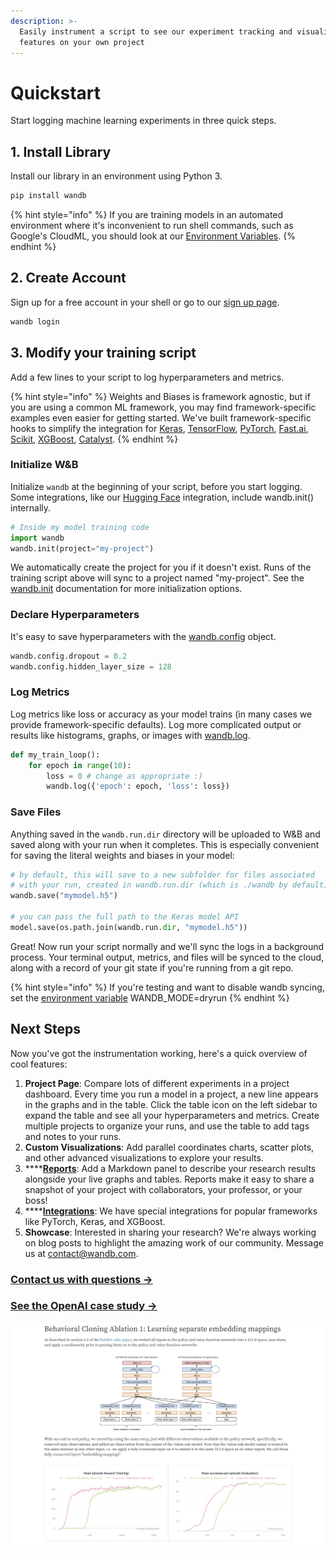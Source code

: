 ```yaml
---
description: >-
  Easily instrument a script to see our experiment tracking and visualization
  features on your own project
---
```


# Quickstart

Start logging machine learning experiments in three quick steps.

## 1. Install Library

Install our library in an environment using Python 3.

```bash
pip install wandb
```

{% hint style="info" %}
If you are training models in an automated environment where it's inconvenient to run shell commands, such as Google's CloudML, you should look at our [Environment Variables](guides/environment-variables.md).
{% endhint %}

## 2. Create Account

Sign up for a free account in your shell or go to our [sign up page](https://app.wandb.ai/login?signup=true).

```bash
wandb login
```

## 3. Modify your training script

Add a few lines to your script to log hyperparameters and metrics.

{% hint style="info" %}
Weights and Biases is framework agnostic, but if you are using a common ML framework, you may find framework-specific examples even easier for getting started. We've built framework-specific hooks to simplify the integration for [Keras](integrations/keras.md), [TensorFlow](integrations/tensorflow.md), [PyTorch](integrations/pytorch.md), [Fast.ai](integrations/fastai/), [Scikit](integrations/scikit.md), [XGBoost](integrations/xgboost.md), [Catalyst](integrations/catalyst.md).
{% endhint %}

### Initialize W&B

Initialize `wandb` at the beginning of your script, before you start logging. Some integrations, like our [Hugging Face](integrations/huggingface.md) integration, include wandb.init\(\) internally.

```python
# Inside my model training code
import wandb
wandb.init(project="my-project")
```

We automatically create the project for you if it doesn't exist. Runs of the training script above will sync to a project named "my-project". See the [wandb.init](guides/init.md) documentation for more initialization options.

### Declare Hyperparameters

It's easy to save hyperparameters with the [wandb.config](guides/config.md) object.

```python
wandb.config.dropout = 0.2
wandb.config.hidden_layer_size = 128
```

### Log Metrics

Log metrics like loss or accuracy as your model trains \(in many cases we provide framework-specific defaults\). Log more complicated output or results like histograms, graphs, or images with [wandb.log](guides/log.md).

```python
def my_train_loop():
    for epoch in range(10):
        loss = 0 # change as appropriate :)
        wandb.log({'epoch': epoch, 'loss': loss})
```

### Save Files

Anything saved in the `wandb.run.dir` directory will be uploaded to W&B and saved along with your run when it completes. This is especially convenient for saving the literal weights and biases in your model:

```python
# by default, this will save to a new subfolder for files associated
# with your run, created in wandb.run.dir (which is ./wandb by default)
wandb.save("mymodel.h5")

# you can pass the full path to the Keras model API
model.save(os.path.join(wandb.run.dir, "mymodel.h5"))
```

Great! Now run your script normally and we'll sync the logs in a background process. Your terminal output, metrics, and files will be synced to the cloud, along with a record of your git state if you're running from a git repo.

{% hint style="info" %}
If you're testing and want to disable wandb syncing, set the [environment variable](guides/environment-variables.md) WANDB\_MODE=dryrun
{% endhint %}

## Next Steps

Now you've got the instrumentation working, here's a quick overview of cool features:

1. **Project Page**: Compare lots of different experiments in a project dashboard. Every time you run a model in a project, a new line appears in the graphs and in the table. Click the table icon on the left sidebar to expand the table and see all your hyperparameters and metrics. Create multiple projects to organize your runs, and use the table to add tags and notes to your runs.
2. **Custom Visualizations**: Add parallel coordinates charts, scatter plots, and other advanced visualizations to explore your results.
3. \*\*\*\*[**Reports**](reports.md): Add a Markdown panel to describe your research results alongside your live graphs and tables. Reports make it easy to share a snapshot of your project with collaborators, your professor, or your boss!
4. \*\*\*\*[**Integrations**](integrations/): We have special integrations for popular frameworks like PyTorch, Keras, and XGBoost.
5. **Showcase**: Interested in sharing your research? We're always working on blog posts to highlight the amazing work of our community. Message us at contact@wandb.com.

### [Contact us with questions →](company/getting-help.md)

### [See the OpenAI case study →](https://bit.ly/wandb-learning-dexterity)

![](.gitbook/assets/image%20%2891%29.png)

